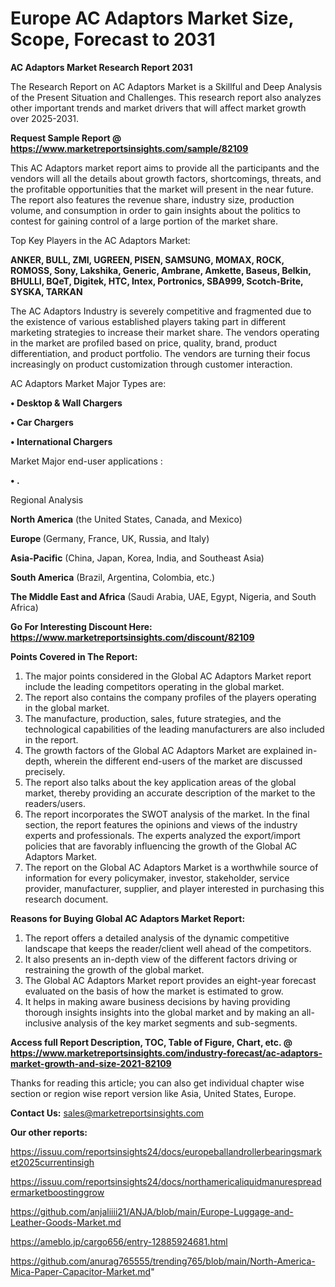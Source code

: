 # Europe AC Adaptors Market Size, Scope, Forecast to 2031

<strong>AC Adaptors Market Research Report 2031</strong>

The Research Report on AC Adaptors Market is a Skillful and Deep Analysis of the Present Situation and Challenges. This research report also analyzes other important trends and market drivers that will affect market growth over 2025-2031.

<strong>Request Sample Report @ <a href=https://www.marketreportsinsights.com/sample/82109>https://www.marketreportsinsights.com/sample/82109</a></strong>

This AC Adaptors market report aims to provide all the participants and the vendors will all the details about growth factors, shortcomings, threats, and the profitable opportunities that the market will present in the near future. The report also features the revenue share, industry size, production volume, and consumption in order to gain insights about the politics to contest for gaining control of a large portion of the market share.

Top Key Players in the AC Adaptors Market:

<strong>ANKER, BULL, ZMI, UGREEN, PISEN, SAMSUNG, MOMAX, ROCK, ROMOSS, Sony, Lakshika, Generic, Ambrane, Amkette, Baseus, Belkin, BHULLI, BQeT, Digitek, HTC, Intex, Portronics, SBA999, Scotch-Brite, SYSKA, TARKAN</strong>

The AC Adaptors Industry is severely competitive and fragmented due to the existence of various established players taking part in different marketing strategies to increase their market share. The vendors operating in the market are profiled based on price, quality, brand, product differentiation, and product portfolio. The vendors are turning their focus increasingly on product customization through customer interaction.

AC Adaptors Market Major Types are:

<strong>• Desktop & Wall Chargers

• Car Chargers

• International Chargers</strong>

Market Major end-user applications :

<strong>• .</strong>

Regional Analysis

</u><strong><b>North America</b></strong> (the United States, Canada, and Mexico)

<strong><b>Europe </b></strong>(Germany, France, UK, Russia, and Italy)

<strong><b>Asia-Pacific</b></strong> (China, Japan, Korea, India, and Southeast Asia)

<strong><b>South America</b></strong> (Brazil, Argentina, Colombia, etc.)

<strong><b>The Middle East and Africa</b></strong> (Saudi Arabia, UAE, Egypt, Nigeria, and South Africa)

<strong>Go For Interesting Discount Here: <a href=https://www.marketreportsinsights.com/discount/82109>https://www.marketreportsinsights.com/discount/82109</a></strong>

<strong>Points Covered in The Report:</strong>
<ol>
  <li>The major points considered in the Global AC Adaptors Market report include the leading competitors operating in the global market.</li>
  <li>The report also contains the company profiles of the players operating in the global market.</li>
  <li>The manufacture, production, sales, future strategies, and the technological capabilities of the leading manufacturers are also included in the report.</li>
  <li>The growth factors of the Global AC Adaptors Market are explained in-depth, wherein the different end-users of the market are discussed precisely.</li>
  <li>The report also talks about the key application areas of the global market, thereby providing an accurate description of the market to the readers/users.</li>
  <li>The report incorporates the SWOT analysis of the market. In the final section, the report features the opinions and views of the industry experts and professionals. The experts analyzed the export/import policies that are favorably influencing the growth of the Global AC Adaptors Market.</li>
  <li>The report on the Global AC Adaptors Market is a worthwhile source of information for every policymaker, investor, stakeholder, service provider, manufacturer, supplier, and player interested in purchasing this research document.</li>
</ol>
<strong>Reasons for Buying Global AC Adaptors Market Report:</strong>

<ol>
  <li>The report offers a detailed analysis of the dynamic competitive landscape that keeps the reader/client well ahead of the competitors.</li>
  <li>It also presents an in-depth view of the different factors driving or restraining the growth of the global market.</li>
  <li>The Global AC Adaptors Market report provides an eight-year forecast evaluated on the basis of how the market is estimated to grow.</li>
  <li>It helps in making aware business decisions by having providing thorough insights insights into the global market and by making an all-inclusive analysis of the key market segments and sub-segments.</li>
</ol>
<strong>Access full Report Description, TOC, Table of Figure, Chart, etc. @ <a href=https://www.marketreportsinsights.com/industry-forecast/ac-adaptors-market-growth-and-size-2021-82109>https://www.marketreportsinsights.com/industry-forecast/ac-adaptors-market-growth-and-size-2021-82109</a></strong>


Thanks for reading this article; you can also get individual chapter wise section or region wise report version like Asia, United States, Europe.

<strong>Contact Us:</strong>
sales@marketreportsinsights.com

<strong>Our other reports:</strong>

<a href=https://issuu.com/reportsinsights24/docs/europeballandrollerbearingsmarket2025currentinsigh>https://issuu.com/reportsinsights24/docs/europeballandrollerbearingsmarket2025currentinsigh</a>

<a href=https://issuu.com/reportsinsights24/docs/northamericaliquidmanurespreadermarketboostinggrow>https://issuu.com/reportsinsights24/docs/northamericaliquidmanurespreadermarketboostinggrow</a>

<a href=https://github.com/anjaliiii21/ANJA/blob/main/Europe-Luggage-and-Leather-Goods-Market.md>https://github.com/anjaliiii21/ANJA/blob/main/Europe-Luggage-and-Leather-Goods-Market.md</a>

<a href=https://ameblo.jp/cargo656/entry-12885924681.html>https://ameblo.jp/cargo656/entry-12885924681.html</a>

<a href=https://github.com/anurag765555/trending765/blob/main/North-America-Mica-Paper-Capacitor-Market.md>https://github.com/anurag765555/trending765/blob/main/North-America-Mica-Paper-Capacitor-Market.md</a>"
